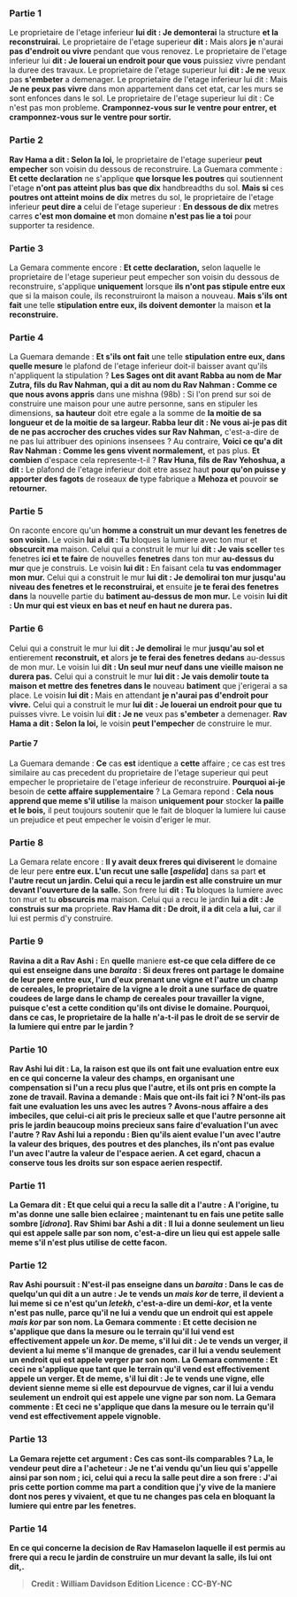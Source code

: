
### Partie 1
Le proprietaire de l'etage inferieur <b>lui dit : Je demonterai</b> la structure <b>et la reconstruirai.</b> Le proprietaire de l'etage superieur <b>dit :</b> Mais alors <b>je</b> n'aurai <b>pas d'endroit ou vivre</b> pendant que vous renovez. Le proprietaire de l'etage inferieur lui <b>dit : Je louerai un endroit pour que vous</b> puissiez vivre pendant la duree des travaux. Le proprietaire de l'etage superieur lui <b>dit : Je ne</b> veux pas <b>s'embeter</b> a demenager. Le proprietaire de l'etage inferieur lui dit : Mais <b>Je ne peux pas vivre</b> dans mon appartement dans cet etat, car les murs se sont enfonces dans le sol. Le proprietaire de l'etage superieur lui dit : Ce n'est pas mon probleme. <b>Cramponnez-vous sur le ventre pour entrer, et cramponnez-vous sur le ventre pour sortir.</b>

### Partie 2
<b>Rav Hama a dit : Selon la loi,</b> le proprietaire de l'etage superieur <b>peut empecher</b> son voisin du dessous de reconstruire. La Guemara commente : <b>Et cette declaration</b> ne s'applique <b>que lorsque les poutres</b> qui soutiennent l'etage <b>n'ont pas atteint plus bas que dix</b> handbreadths du sol. <b>Mais si</b> ces <b>poutres ont atteint moins de dix</b> metres du sol, le proprietaire de l'etage inferieur <b>peut dire a</b> celui de l'etage superieur : <b>En dessous de dix</b> metres carres <b>c'est mon domaine et</b> mon domaine <b>n'est pas lie a toi</b> pour supporter ta residence.

### Partie 3
La Gemara commente encore : <b>Et cette declaration,</b> selon laquelle le proprietaire de l'etage superieur peut empecher son voisin du dessous de reconstruire, s'applique <b>uniquement</b> lorsque <b>ils n'ont pas stipule entre eux</b> que si la maison coule, ils reconstruiront la maison a nouveau. <b>Mais s'ils ont fait</b> une telle <b>stipulation entre eux, ils doivent demonter</b> la maison <b>et la reconstruire.</b>

### Partie 4
La Guemara demande : <b>Et s'ils ont fait</b> une telle <b>stipulation entre eux, dans quelle mesure</b> le plafond de l'etage inferieur doit-il baisser avant qu'ils n'appliquent la stipulation ? <b>Les Sages ont dit avant Rabba au nom de Mar Zutra, fils du Rav Nahman, qui a dit au nom du Rav Nahman : Comme ce que nous avons appris</b> dans une mishna (98b) : Si l'on prend sur soi de construire une maison pour une autre personne, sans en stipuler les dimensions, <b>sa hauteur</b> doit etre egale a la somme de <b>la moitie de sa longueur et de la moitie de sa largeur. Rabba leur dit : Ne vous ai-je pas dit de ne pas accrocher des cruches vides sur Rav Nahman,</b> c'est-a-dire de ne pas lui attribuer des opinions insensees ? Au contraire, <b>Voici ce qu'a dit Rav Nahman : Comme les gens vivent normalement,</b> et pas plus. <b>Et combien</b> d'espace cela represente-t-il ? <b>Rav Huna, fils de Rav Yehoshua, a dit :</b> Le plafond de l'etage inferieur doit etre assez haut <b>pour qu'on puisse y apporter des fagots</b> de roseaux <b>de</b> type fabrique a <b>Mehoza et</b> pouvoir <b>se retourner.</b>

### Partie 5
On raconte encore qu'un <b>homme a construit un mur devant les fenetres de son voisin.</b> Le voisin <b>lui a dit : Tu</b> bloques la lumiere avec ton mur et <b>obscurcit ma</b> maison. Celui qui a construit le mur lui <b>dit : Je vais sceller</b> tes fenetres <b>ici et te faire</b> de nouvelles <b>fenetres</b> dans ton mur <b>au-dessus du mur</b> que je construis. Le voisin <b>lui dit :</b> En faisant cela <b>tu vas endommager mon mur.</b> Celui qui a construit le mur <b>lui dit : Je demolirai ton mur jusqu'au niveau des fenetres et le reconstruirai, et</b> ensuite <b>je te ferai des fenetres dans</b> la nouvelle partie du <b>batiment au-dessus de mon mur.</b> Le voisin <b>lui dit : Un mur qui est vieux en bas et neuf en haut ne durera pas.</b>

### Partie 6
Celui qui a construit le mur lui <b>dit : Je demolirai</b> le mur <b>jusqu'au sol et</b> entierement <b>reconstruit, et</b> alors <b>je te ferai des fenetres dedans</b> au-dessus de mon mur. Le voisin lui <b>dit : Un seul mur neuf dans une vieille maison ne durera pas.</b> Celui qui a construit le mur <b>lui dit : Je vais demolir toute ta maison et mettre des fenetres dans le</b> nouveau <b>batiment</b> que j'erigerai a sa place. Le voisin <b>lui dit : </b> Mais en attendant <b>je n'aurai pas d'endroit pour vivre.</b> Celui qui a construit le mur <b>lui dit : Je louerai un endroit pour que tu</b> puisses vivre. Le voisin lui <b>dit : Je ne</b> veux pas <b>s'embeter</b> a demenager. <b>Rav Hama a dit : Selon la loi,</b> le voisin <b>peut l'empecher</b> de construire le mur.

#### Partie 7
La Guemara demande : <b>Ce</b> cas <b>est</b> identique a <b>cette</b> affaire ; ce cas est tres similaire au cas precedent du proprietaire de l'etage superieur qui peut empecher le proprietaire de l'etage inferieur de reconstruire. <b>Pourquoi ai-je</b> besoin de <b>cette affaire supplementaire</b> ? La Gemara repond : <b>Cela nous apprend que meme s'il utilise</b> la maison <b>uniquement pour</b> stocker <b>la paille et le bois,</b> il peut toujours soutenir que le fait de bloquer la lumiere lui cause un prejudice et peut empecher le voisin d'eriger le mur.

### Partie 8
La Gemara relate encore : <b>Il y avait deux freres qui diviserent</b> le domaine de leur pere <b>entre eux. L'un recut une salle [<i>aspelida</i>]</b> dans sa part <b>et l'autre recut un jardin. Celui qui a recu le jardin est alle construire un mur devant l'ouverture de la salle.</b> Son frere lui <b>dit : Tu</b> bloques la lumiere avec ton mur et tu <b>obscurcis ma</b> maison. Celui qui a recu le jardin <b>lui a dit : Je construis sur ma</b> propriete. <b>Rav Hama dit : De droit, il a dit</b> cela <b>a lui,</b> car il lui est permis d'y construire.

### Partie 9
<b>Ravina a dit a Rav Ashi :</b> En <b>quelle</b> maniere <b>est-ce que cela <b>differe de ce qui est enseigne</b> dans une <i>baraita</i> : Si <b>deux freres ont partage</b> le domaine de leur pere entre eux, <b>l'un d'eux prenant une vigne et</b> l'autre <b>un champ de cereales, le proprietaire de la vigne a</b> le droit a une surface <b>de quatre coudees</b> de large <b>dans le champ de cereales</b> pour travailler la vigne, <b>puisque c'est a cette condition</b> qu'ils ont <b>divise</b> le domaine. Pourquoi, dans ce cas, le proprietaire de la halle n'a-t-il pas le droit de se servir de la lumiere qui entre par le jardin ?

### Partie 10
Rav Ashi lui <b>dit : La,</b> la raison est que <b>ils ont fait une evaluation entre eux</b> en ce qui concerne la valeur des champs, en organisant une compensation si l'un a recu plus que l'autre, et ils ont pris en compte la zone de travail. Ravina a demande : <b>Mais que</b> ont-ils fait <b>ici ? N'ont-ils pas fait une evaluation les uns avec les autres ? Avons-nous affaire a des imbeciles, que celui-ci ait pris le</b> precieux <b>salle et que l'autre <b>personne ait pris</b> le <b>jardin beaucoup moins precieux sans faire d'evaluation l'un avec l'autre ? Rav Ashi lui a repondu : Bien qu'ils aient evalue l'un avec l'autre la valeur des briques, des poutres et des planches, ils n'ont pas evalue l'un avec l'autre la valeur de l'espace aerien.</b> A cet egard, chacun a conserve tous les droits sur son espace aerien respectif.

### Partie 11
La Gemara dit : <b>Et que</b> celui qui a recu la salle <b>dit a</b> l'autre : <b>A l'origine, tu m'as donne</b> une <b>salle bien eclairee ; maintenant tu en fais</b> une <b>petite</b> <b>salle sombre [<i>idrona</i>]. Rav Shimi bar Ashi a dit : Il lui a donne seulement</b> un lieu qui est appele salle <b>par son nom,</b> c'est-a-dire un lieu qui est appele salle meme s'il n'est plus utilise de cette facon.

### Partie 12
Rav Ashi poursuit : <b>N'est-il pas enseigne</b> dans un <i>baraita</i> : Dans le cas de <b>quelqu'un qui dit</b> a un autre : <b>Je te vends un <i>mais kor</i> de terre, il devient a lui meme si ce n'est qu'un <i>letekh</i>,</b> c'est-a-dire un demi-<i>kor</i>, et la vente n'est pas nulle, <b>parce qu'il ne lui a vendu que</b> un endroit qui est appele <i>mais kor</i> <b>par son nom.</b> La Gemara commente : <b>Et cette</b> decision ne s'applique que dans la mesure ou le terrain qu'il lui vend <b>est</b> effectivement <b>appele un <i>kor</i>.</b> De meme, s'il lui dit : <b>Je te vends un verger, il devient a lui meme s'il manque de grenades, car il lui a vendu seulement</b> un endroit qui est appele verger <b>par son nom.</b> La Gemara commente : <b>Et ceci</b> ne s'applique que tant que le terrain qu'il vend <b>est</b> effectivement <b>appele un verger.</b> Et de meme, s'il lui dit : <b>Je te vends une vigne, elle devient sienne meme si elle est depourvue de vignes, car il lui a vendu seulement</b> un endroit qui est appele une vigne <b>par son nom.</b> La Gemara commente : <b>Et ceci</b> ne s'applique que dans la mesure ou le terrain qu'il vend <b>est</b> effectivement <b>appele vignoble.</b>

### Partie 13
La Gemara rejette cet argument : <b>Ces cas sont-ils</b> <b>comparables ? La, le vendeur peut dire a l'acheteur : Je ne t'ai vendu</b> qu'un lieu qui s'appelle ainsi <b>par son nom ; ici,</b> celui qui a recu la salle <b>peut dire a</b> son frere : <b>J'ai pris</b> cette portion <b>comme ma part a condition que j'y vive de la maniere dont nos peres y vivaient</b>, et que tu ne changes pas cela en bloquant la lumiere qui entre par les fenetres.

### Partie 14
En ce qui concerne la decision de Rav Hamaselon laquelle il est permis au frere qui a recu le jardin de construire un mur devant la salle, <b>ils lui ont dit,</b>.

>Credit : William Davidson Edition
>Licence : CC-BY-NC